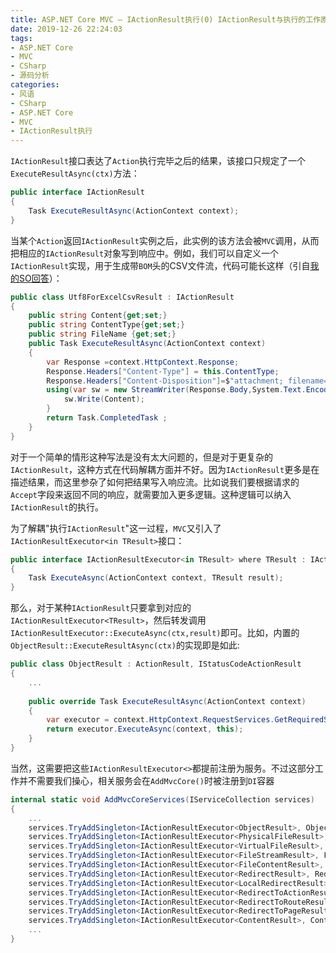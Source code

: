 ```yaml
---
title: ASP.NET Core MVC — IActionResult执行(0) IActionResult与执行的工作原理
date: 2019-12-26 22:24:03
tags:
- ASP.NET Core
- MVC
- CSharp
- 源码分析
categories:
- 风语
- CSharp
- ASP.NET Core
- MVC
- IActionResult执行
---
```


`IActionResult`接口表达了`Action`执行完毕之后的结果，该接口只规定了一个`ExecuteResultAsync(ctx)`方法：
```csharp
public interface IActionResult
{
    Task ExecuteResultAsync(ActionContext context);
}
```
当某个`Action`返回`IActionResult`实例之后，此实例的该方法会被`MVC`调用，从而把相应的`IActionResult`对象写到响应中。例如，我们可以自定义一个`IActionResult`实现，用于生成带`BOM`头的CSV文件流，代码可能长这样（引自[我的SO回答](https://stackoverflow.com/a/52492851/10091607)）：
```csharp
public class Utf8ForExcelCsvResult : IActionResult
{
    public string Content{get;set;}
    public string ContentType{get;set;}
    public string FileName {get;set;}
    public Task ExecuteResultAsync(ActionContext context)
    {
        var Response =context.HttpContext.Response;
        Response.Headers["Content-Type"] = this.ContentType;
        Response.Headers["Content-Disposition"]=$"attachment; filename={this.FileName}; filename*=UTF-8''{this.FileName}";
        using(var sw = new StreamWriter(Response.Body,System.Text.Encoding.UTF8)){
            sw.Write(Content);
        }
        return Task.CompletedTask ;
    }
}
```

对于一个简单的情形这种写法是没有太大问题的，但是对于更复杂的`IActionResult`，这种方式在代码解耦方面并不好。因为`IActionResult`更多是在描述结果，而这里参杂了如何把结果写入响应流。比如说我们要根据请求的`Accept`字段来返回不同的响应，就需要加入更多逻辑。这种逻辑可以纳入`IActionResult`的执行。<!-- more -->

为了解耦"执行`IActionResult`"这一过程，`MVC`又引入了`IActionResultExecutor<in TResult>`接口：
```csharp
public interface IActionResultExecutor<in TResult> where TResult : IActionResult
{
    Task ExecuteAsync(ActionContext context, TResult result);
}
```

那么，对于某种`IActionResult`只要拿到对应的`IActionResultExecutor<TResult>`，然后转发调用`IActionResultExecutor::ExecuteAsync(ctx,result)`即可。比如，内置的`ObjectResult::ExecuteResultAsync(ctx)`的实现即是如此:

```csharp
public class ObjectResult : ActionResult, IStatusCodeActionResult
{
    ...
    
    public override Task ExecuteResultAsync(ActionContext context)
    {
        var executor = context.HttpContext.RequestServices.GetRequiredService<IActionResultExecutor<ObjectResult>>();
        return executor.ExecuteAsync(context, this);
    }
}
```

当然，这需要把这些`IActionResultExecutor<>`都提前注册为服务。不过这部分工作并不需要我们操心，相关服务会在`AddMvcCore()`时被注册到`DI`容器
```csharp
internal static void AddMvcCoreServices(IServiceCollection services)
{
    ...
    services.TryAddSingleton<IActionResultExecutor<ObjectResult>, ObjectResultExecutor>();
    services.TryAddSingleton<IActionResultExecutor<PhysicalFileResult>, PhysicalFileResultExecutor>();
    services.TryAddSingleton<IActionResultExecutor<VirtualFileResult>, VirtualFileResultExecutor>();
    services.TryAddSingleton<IActionResultExecutor<FileStreamResult>, FileStreamResultExecutor>();
    services.TryAddSingleton<IActionResultExecutor<FileContentResult>, FileContentResultExecutor>();
    services.TryAddSingleton<IActionResultExecutor<RedirectResult>, RedirectResultExecutor>();
    services.TryAddSingleton<IActionResultExecutor<LocalRedirectResult>, LocalRedirectResultExecutor>();
    services.TryAddSingleton<IActionResultExecutor<RedirectToActionResult>, RedirectToActionResultExecutor>();
    services.TryAddSingleton<IActionResultExecutor<RedirectToRouteResult>, RedirectToRouteResultExecutor>();
    services.TryAddSingleton<IActionResultExecutor<RedirectToPageResult>, RedirectToPageResultExecutor>();
    services.TryAddSingleton<IActionResultExecutor<ContentResult>, ContentResultExecutor>();
    ...
}
```

